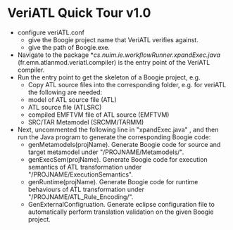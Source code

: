 VeriATL Quick Tour v1.0 
===
- configure veriATL.conf
  - give the Boogie project name that VeriATL verifies against.
  - give the path of Boogie.exe.
- Navigate to the package **cs.nuim.ie.workflowRunner.xpandExec.java* (fr.emn.atlanmod.veriatl.compiler) is the entry point of the VeriATL compiler. 
- Run the entry point to get the skeleton of a Boogie project, e.g.
  - Copy ATL source files into the corresponding folder, e.g. for veriATL the following are needed:
  - model of ATL source file (ATL)
  - ATL source file (ATLSRC)
  - compiled EMFTVM file of ATL source (EMFTVM)
  - SRC/TAR Metamodel (SRCMM/TARMM)
- Next, uncommented the following line in "xpandExec.java" , and then run the Java program to generate the corresponding Boogie code: 
  - genMetamodels(projName). Generate Boogie code for source and target metamodel under "/PROJNAME/Metamodels/". 
  - genExecSem(projName). Generate Boogie code for execution semantics of ATL transformation under "/PROJNAME/ExecutionSemantics". 
  - genRuntime(projName). Generate Boogie code for runtime behaviours of ATL transformation under "/PROJNAME/ATL_Rule_Encoding/". 
  - GenExternalConfigruation. Generate eclipse configuration file to automatically perform translation validation on the given Boogie project.
